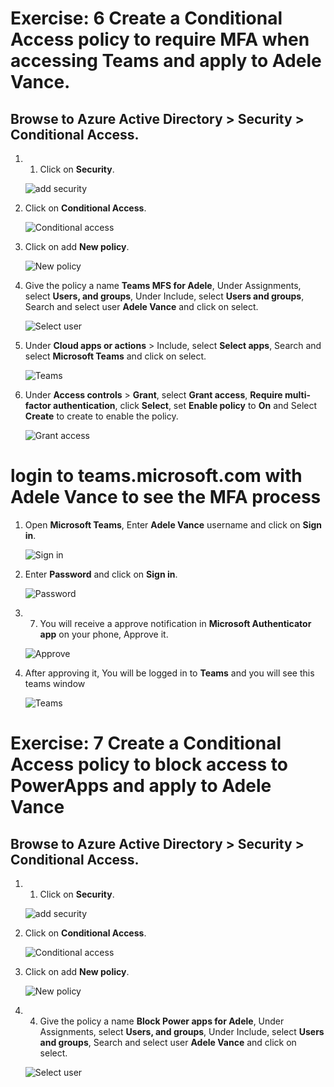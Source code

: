 # Exercise: 6 Create a Conditional Access policy to require MFA when accessing Teams and apply to Adele Vance.



## Browse to Azure Active Directory > Security > Conditional Access.



1. 1. Click on **Security**.




   ![](images/aad-security.png "add security")




2. Click on **Conditional Access**.




   ![](images/conditional-access.png "Conditional access")



3. Click on add **New policy**.





   ![](images/new-policy.png "New policy")




4. Give the policy a name **Teams MFS for Adele**, Under Assignments, select **Users, and groups**, Under Include, select **Users and groups**, Search and select user **Adele Vance** and click on select.




   ![](images/select-user.png "Select user")




5. Under **Cloud apps or actions** > Include, select **Select apps**, Search and select **Microsoft Teams** and click on select.




   ![](images/select-teams.png "Teams")




6. Under **Access controls** > **Grant**, select **Grant access**, **Require multi-factor authentication**, click **Select**, set **Enable policy** to **On** and Select **Create** to create to enable the policy.




   ![](images/grant-access.png "Grant access")




# login to teams.microsoft.com with Adele Vance to see the MFA process


1. Open **Microsoft Teams**, Enter **Adele Vance** username and click on **Sign in**.




   ![](images/teams-sign-in.png "Sign in")



2. Enter **Password** and click on **Sign in**.





   ![](images/teams-password.png "Password")



3. 7. You will receive a approve notification in **Microsoft Authenticator app** on your phone, Approve it.




   ![](images/teams-approve.png "Approve")



4. After approving it, You will be logged in to **Teams** and you will see this teams window





   ![](images/teams-window.png "Teams")





# Exercise: 7 Create a Conditional Access policy to block access to PowerApps and apply to Adele Vance




## Browse to Azure Active Directory > Security > Conditional Access.




1. 1. Click on **Security**.




   ![](images/aad-security.png "add security")




2. Click on **Conditional Access**.




   ![](images/conditional-access.png "Conditional access")



3. Click on add **New policy**.





   ![](images/create-policy2.png "New policy")



4. 4. Give the policy a name **Block Power apps for Adele**, Under Assignments, select **Users, and groups**, Under Include, select **Users and groups**, Search and select user **Adele Vance** and click on select.




   ![](images/power-app-user.png "Select user")